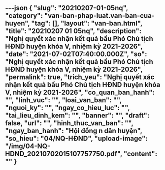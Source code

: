 ---json
{
    "slug": "20210207-01-05nq",
    "category": "van-ban-phap-luat.van-ban-cua-huyen",
    "tag": [],
    "layout": "van-ban.html",
    "title": "20210207 01 05nq",
    "description": "Nghị quyết xác nhận kết quả bầu Phó Chủ tịch HĐND huyện khóa V, nhiệm kỳ 2021-2026",
    "date": "2021-07-02T07:40:00.000Z",
    "so": "Nghị quyết xác nhận kết quả bầu Phó Chủ tịch HĐND huyện khóa V, nhiệm kỳ 2021-2026",
    "permalink": true,
    "trich_yeu": "Nghị quyết xác nhận kết quả bầu Phó Chủ tịch HĐND huyện khóa V, nhiệm kỳ 2021-2026",
    "co_quan_ban_hanh": "",
    "linh_vuc": "",
    "loai_van_ban": "",
    "nguoi_ky": "",
    "ngay_co_hieu_luc": "",
    "tai_lieu_dinh_kem": "",
    "banner": "",
    "draft": false,
    "url": "",
    "hinh_thuc_van_ban": "",
    "ngay_ban_hanh": "Hội đồng n dân huyện",
    "so_hieu": "04/NQ-HĐND",
    "upload-image": "/img/04-NQ-HDND_20210702015107757750.pdf",
    "__content__": ""
}
---
